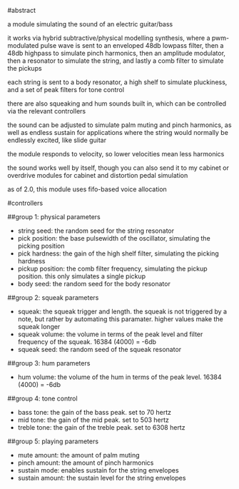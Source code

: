 #abstract

a module simulating the sound of an electric guitar/bass

it works via hybrid subtractive/physical modelling synthesis, where a pwm-modulated pulse wave is sent to an enveloped 48db lowpass filter, then a 48db highpass to simulate pinch harmonics, then an amplitude modulator, then a resonator to simulate the string, and lastly a comb filter to simulate the pickups

each string is sent to a body resonator, a high shelf to simulate pluckiness, and a set of peak filters for tone control

there are also squeaking and hum sounds built in, which can be controlled via the relevant controllers

the sound can be adjusted to simulate palm muting and pinch harmonics, as well as endless sustain for applications where the string would normally be endlessly excited, like slide guitar

the module responds to velocity, so lower velocities mean less harmonics

the sound works well by itself, though you can also send it to my cabinet or overdrive modules for cabinet and distortion pedal simulation

as of 2.0, this module uses fifo-based voice allocation

#controllers

##group 1: physical parameters

- string seed: the random seed for the string resonator
- pick position: the base pulsewidth of the oscillator, simulating the picking position
- pick hardness: the gain of the high shelf filter, simulating the picking hardness
- pickup position: the comb filter frequency, simulating the pickup position. this only simulates a single pickup
- body seed: the random seed for the body resonator

##group 2: squeak parameters

- squeak: the squeak trigger and length. the squeak is not triggered by a note, but rather by automating this paramater. higher values make the squeak longer
- squeak volume: the volume in terms of the peak level and filter frequency of the squeak. 16384 (4000) = -6db
- squeak seed: the random seed of the squeak resonator

##group 3: hum parameters

- hum volume: the volume of the hum in terms of the peak level. 16384 (4000) = -6db

##group 4: tone control

- bass tone: the gain of the bass peak. set to 70 hertz
- mid tone: the gain of the mid peak. set to 503 hertz
- treble tone: the gain of the treble peak. set to 6308 hertz

##group 5: playing parameters

- mute amount: the amount of palm muting
- pinch amount: the amount of pinch harmonics
- sustain mode: enables sustain for the string envelopes
- sustain amount: the sustain level for the string envelopes

